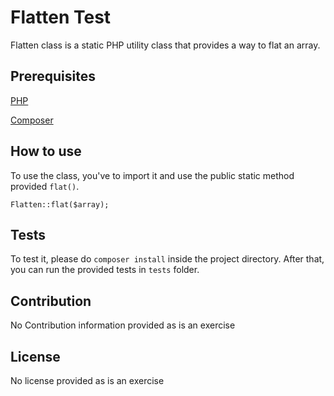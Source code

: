 # Flatten Test

Flatten class is a static PHP utility class that provides a way to flat an array.

## Prerequisites

[PHP](www.php.net)

[Composer](https://getcomposer.org)

## How to use

To use the class, you've to import it and use the public static method provided `flat()`.

```
Flatten::flat($array);
```

## Tests

To test it, please do ```composer install``` inside the project directory.
After that, you can run the provided tests in ```tests``` folder.

## Contribution

No Contribution information provided as is an exercise  

## License

No license provided as is an exercise

